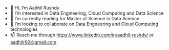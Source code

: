 - 👋 Hi, I’m Aadhil Rushdy
- 👀 I’m interested in Data Engineering, Cloud Computing and Data Science
- 🌱 I’m currently reading for Master of Science in Data Science
- 💞️ I’m looking to collaborate on Data Engneering and Cloud Computing technologies
- 📫 Reach me through https://www.linkedin.com/in/aadhil-rushdy/ or aadhilr92@gmail.com

<!---
aadhilr/aadhilr is a ✨ special ✨ repository because its `README.md` (this file) appears on your GitHub profile.
You can click the Preview link to take a look at your changes.
--->
